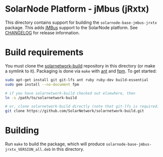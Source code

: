 # SolarNode Platform - jMbus (jRxtx)

This directory contains support for building the `solarnode-base-jmbus-jrxtx` package. This adds
[jMBus][jmbus] support to the SolarNode platform. See [CHANGELOG](./CHANGELOG.md) for
release information.

# Build requirements

You must clone the [solarnetwork-build][sn-build] repository in this directory (or make a symlink
to it). Packaging is done via `make` with [ant][ant] and [fpm][fpm]. To get started:

```sh
sudo apt-get install git git-lfs ant ruby ruby-dev build-essential
sudo gem install --no-document fpm

# if you have solarnetwork-build checked out elsewhere, then
ln -s /path/to/solarnetwork-build

# or, clone solarnetwork-build directly (note that git-lfs is required)
git clone https://github.com/SolarNetwork/solarnetwork-build.git
```

# Building

Run `make` to build the package, which will produce `solarnode-base-jmbus-jrxtx_VERSION_all.deb` in
this directory.

[ant]: https://ant.apache.org/
[fpm]: https://github.com/jordansissel/fpm
[jmbus]: https://www.openmuc.org/m-bus/
[sn-build]: https://github.com/SolarNetwork/solarnetwork-build/
